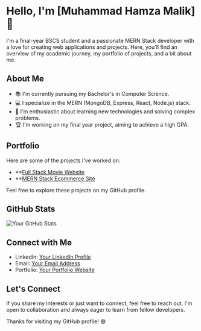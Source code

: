 # Hello, I'm [Muhammad Hamza Malik] 👋

I'm a final-year BSCS student and a passionate MERN Stack developer with a love for creating web applications and projects. Here, you'll find an overview of my academic journey, my portfolio of projects, and a bit about me.

## About Me

- 📚 I'm currently pursuing my Bachelor's in Computer Science.
- 💻 I specialize in the MERN (MongoDB, Express, React, Node.js) stack.
- 🌟 I'm enthusiastic about learning new technologies and solving complex problems.
- 🏆 I'm working on my final year project, aiming to achieve a high GPA.

## Portfolio

Here are some of the projects I've worked on:

- **[Full Stack Movie Website](https://full-stack-movies.vercel.app/)
- **[MERN Stack Ecommerce Site](https://mern-commerce.vercel.app/)

Feel free to explore these projects on my GitHub profile.

## GitHub Stats

![Your GitHub Stats](https://github-readme-stats.vercel.app/api?username=hamzadevlpr&show_icons=true&theme=dark)

## Connect with Me

- LinkedIn: [Your LinkedIn Profile](https://www.linkedin.com/in/hamzadvlpr/)
- Email: [Your Email Address](dev.hamzamalik@gmail.com)
- Portfolio: [Your Portfolio Website](https://my-prettyfolio.vercel.app/)

## Let's Connect

If you share my interests or just want to connect, feel free to reach out. I'm open to collaboration and always eager to learn from fellow developers.

Thanks for visiting my GitHub profile! 😄
